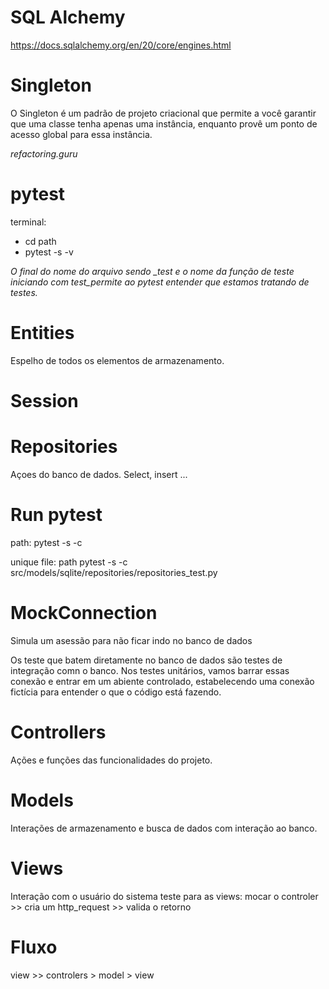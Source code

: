 # SQL Alchemy
https://docs.sqlalchemy.org/en/20/core/engines.html


# Singleton
O Singleton é um padrão de projeto criacional que permite a você garantir que uma classe tenha apenas uma instância, enquanto provê um ponto de acesso global para essa instância.

*refactoring.guru*


# pytest
terminal: 
* cd path 
* pytest -s -v 

*O final do nome do arquivo sendo _test e o nome da função de teste iniciando com test_permite ao pytest entender que estamos tratando de testes.*


# Entities
Espelho de todos os elementos de armazenamento.


# Session

# Repositories
Açoes do banco de dados. Select, insert ...


# Run pytest
path: pytest -s -c

unique file: path pytest -s -c src/models/sqlite/repositories/repositories_test.py





# MockConnection
Simula um asessão para não ficar indo no banco de dados

Os teste que batem diretamente no banco de dados são testes de integração comn o banco.
Nos testes unitários, vamos barrar essas conexão e entrar em um abiente controlado, estabelecendo uma conexão fictícia para entender o que o código está fazendo.



# Controllers
Ações e funções das funcionalidades do projeto.

# Models
Interações de armazenamento e busca de dados com interação ao banco.

# Views
Interação com o usuário do sistema
teste para as views: mocar o controler >> cria um http_request >> valida o retorno


# Fluxo

view >> controlers > model > view